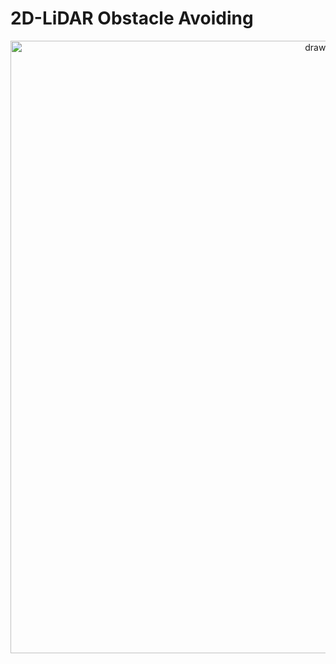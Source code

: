 # 2D-LiDAR Obstacle Avoiding

<center><img src="https://github.com/SeunghyunLim/2D-LiDAR/blob/master/gif/2dLiDAR_avoiding.gif" alt="drawing" width="980"/></center>
